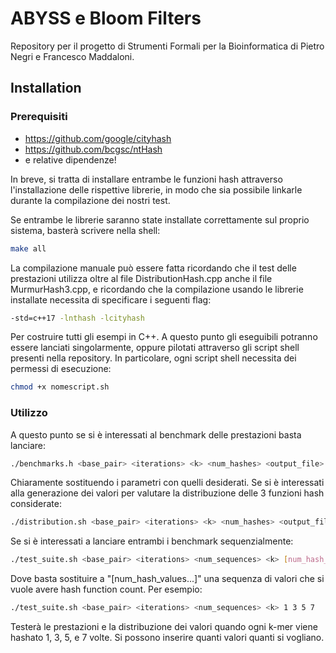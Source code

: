 # ABYSS e Bloom Filters
Repository per il progetto di Strumenti Formali per la Bioinformatica di Pietro Negri e Francesco Maddaloni.

## Installation

### Prerequisiti
- https://github.com/google/cityhash
- https://github.com/bcgsc/ntHash
- e relative dipendenze!

In breve, si tratta di installare entrambe le funzioni hash attraverso l'installazione delle rispettive librerie, in modo che sia possibile linkarle durante la compilazione dei nostri test.

Se entrambe le librerie saranno state installate correttamente sul proprio sistema, basterà scrivere nella shell:

```sh
make all
```

La compilazione manuale può essere fatta ricordando che il test delle prestazioni utilizza oltre al file DistributionHash.cpp anche il file MurmurHash3.cpp, e ricordando che la compilazione usando le librerie installate necessita di specificare i seguenti flag:

``` sh
-std=c++17 -lnthash -lcityhash
```

Per costruire tutti gli esempi in C++.
A questo punto gli eseguibili potranno essere lanciati singolarmente, oppure pilotati attraverso gli script shell presenti nella repository. In particolare, ogni script shell necessita dei permessi di esecuzione:

```sh
chmod +x nomescript.sh
```


### Utilizzo
A questo punto se si è interessati al benchmark delle prestazioni basta lanciare:

```sh
./benchmarks.h <base_pair> <iterations> <k> <num_hashes> <output_file>
```

Chiaramente sostituendo i parametri con quelli desiderati.
Se si è interessati alla generazione dei valori per valutare la distribuzione delle 3 funzioni hash considerate:

```sh
./distribution.sh <base_pair> <iterations> <k> <num_hashes> <output_file>
```

Se si è interessati a lanciare entrambi i benchmark sequenzialmente:

```sh
./test_suite.sh <base_pair> <iterations> <num_sequences> <k> [num_hash_values...]
```
Dove basta sostituire a "[num_hash_values...]" una sequenza di valori che si vuole avere hash function count.
Per esempio:

```sh
./test_suite.sh <base_pair> <iterations> <num_sequences> <k> 1 3 5 7
```
Testerà le prestazioni e la distribuzione dei valori quando ogni k-mer viene hashato 1, 3, 5, e 7 volte. Si possono inserire quanti valori quanti si vogliano.

